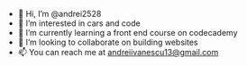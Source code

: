 - 👋 Hi, I’m @andrei2528
- 👀 I’m interested in cars and code
- 🌱 I’m currently learning a front end course on codecademy
- 💞️ I’m looking to collaborate on building websites
- 📫 You can  reach me at andreiivanescu13@gmail.com

<!---
andrei2528/andrei2528 is a ✨ special ✨ repository because its `README.md` (this file) appears on your GitHub profile.
You can click the Preview link to take a look at your changes.
--->
